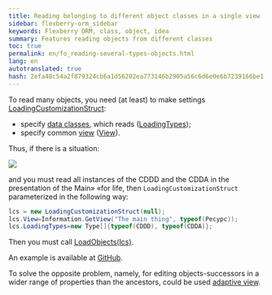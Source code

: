 ```yaml
--- 
title: Reading belonging to different object classes in a single view 
sidebar: flexberry-orm_sidebar 
keywords: Flexberry ORM, class, object, idea 
summary: Features reading objects from different classes 
toc: true 
permalink: en/fo_reading-several-types-objects.html 
lang: en 
autotranslated: true 
hash: 2efa48c54a2f879324cb6a1d56202ea773146b2905a56c6d6e0e6b7239166be1 
--- 
```


To read many objects, you need (at least) to make settings [LoadingCustomizationStruct](fo_loading-customization-struct.html): 

* specify [data classes](fo_data-object.html), which reads ([LoadingTypes](fo_loading-customization-struct.html)); 
* specify common [view](fd_view-definition.html) ([View](fo_loading-customization-struct.html)). 

Thus, if there is a situation: 

![](/images/pages/products/flexberry-orm/additional-features/primer-8.jpg) 

and you must read all instances of the CDDD and the CDDA in the presentation of the Main» «for life, then `LoadingCustomizationStruct` parameterized in the following way: 

```csharp
lcs = new LoadingCustomizationStruct(null);			
lcs.View=Information.GetView("The main thing", typeof(Ресурс));
lcs.LoadingTypes=new Type[]{typeof(CDDD), typeof(CDDA)};
``` 

Then you must call [LoadObjects(lcs)](fo_data-service.html). 

An example is available at [GitHub](https://github.com/Flexberry/FlexberryORM-DemoApp/blob/master/FlexberryORM/CDLIB/CDADMTEST/Form1.cs). 

To solve the opposite problem, namely, for editing objects-successors in a wider range of properties than the ancestors, could be used [adaptive view](fo_adaptive-views-details.html). 



